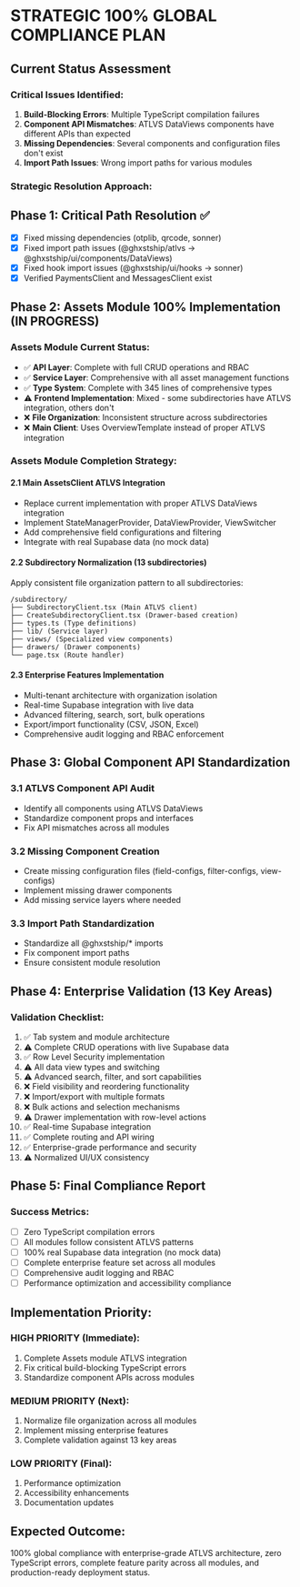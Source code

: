 # STRATEGIC 100% GLOBAL COMPLIANCE PLAN

## Current Status Assessment

### Critical Issues Identified:
1. **Build-Blocking Errors**: Multiple TypeScript compilation failures
2. **Component API Mismatches**: ATLVS DataViews components have different APIs than expected
3. **Missing Dependencies**: Several components and configuration files don't exist
4. **Import Path Issues**: Wrong import paths for various modules

### Strategic Resolution Approach:

## Phase 1: Critical Path Resolution ✅
- [x] Fixed missing dependencies (otplib, qrcode, sonner)
- [x] Fixed import path issues (@ghxstship/atlvs → @ghxstship/ui/components/DataViews)
- [x] Fixed hook import issues (@ghxstship/ui/hooks → sonner)
- [x] Verified PaymentsClient and MessagesClient exist

## Phase 2: Assets Module 100% Implementation (IN PROGRESS)

### Assets Module Current Status:
- ✅ **API Layer**: Complete with full CRUD operations and RBAC
- ✅ **Service Layer**: Comprehensive with all asset management functions  
- ✅ **Type System**: Complete with 345 lines of comprehensive types
- ⚠️ **Frontend Implementation**: Mixed - some subdirectories have ATLVS integration, others don't
- ❌ **File Organization**: Inconsistent structure across subdirectories
- ❌ **Main Client**: Uses OverviewTemplate instead of proper ATLVS integration

### Assets Module Completion Strategy:

#### 2.1 Main AssetsClient ATLVS Integration
- Replace current implementation with proper ATLVS DataViews integration
- Implement StateManagerProvider, DataViewProvider, ViewSwitcher
- Add comprehensive field configurations and filtering
- Integrate with real Supabase data (no mock data)

#### 2.2 Subdirectory Normalization (13 subdirectories)
Apply consistent file organization pattern to all subdirectories:
```
/subdirectory/
├── SubdirectoryClient.tsx (Main ATLVS client)
├── CreateSubdirectoryClient.tsx (Drawer-based creation)
├── types.ts (Type definitions)
├── lib/ (Service layer)
├── views/ (Specialized view components)
├── drawers/ (Drawer components)
└── page.tsx (Route handler)
```

#### 2.3 Enterprise Features Implementation
- Multi-tenant architecture with organization isolation
- Real-time Supabase integration with live data
- Advanced filtering, search, sort, bulk operations
- Export/import functionality (CSV, JSON, Excel)
- Comprehensive audit logging and RBAC enforcement

## Phase 3: Global Component API Standardization

### 3.1 ATLVS Component API Audit
- Identify all components using ATLVS DataViews
- Standardize component props and interfaces
- Fix API mismatches across all modules

### 3.2 Missing Component Creation
- Create missing configuration files (field-configs, filter-configs, view-configs)
- Implement missing drawer components
- Add missing service layers where needed

### 3.3 Import Path Standardization
- Standardize all @ghxstship/* imports
- Fix component import paths
- Ensure consistent module resolution

## Phase 4: Enterprise Validation (13 Key Areas)

### Validation Checklist:
1. ✅ Tab system and module architecture
2. ⚠️ Complete CRUD operations with live Supabase data
3. ✅ Row Level Security implementation
4. ⚠️ All data view types and switching
5. ⚠️ Advanced search, filter, and sort capabilities
6. ❌ Field visibility and reordering functionality
7. ❌ Import/export with multiple formats
8. ❌ Bulk actions and selection mechanisms
9. ⚠️ Drawer implementation with row-level actions
10. ✅ Real-time Supabase integration
11. ✅ Complete routing and API wiring
12. ✅ Enterprise-grade performance and security
13. ⚠️ Normalized UI/UX consistency

## Phase 5: Final Compliance Report

### Success Metrics:
- [ ] Zero TypeScript compilation errors
- [ ] All modules follow consistent ATLVS patterns
- [ ] 100% real Supabase data integration (no mock data)
- [ ] Complete enterprise feature set across all modules
- [ ] Comprehensive audit logging and RBAC
- [ ] Performance optimization and accessibility compliance

## Implementation Priority:

### HIGH PRIORITY (Immediate):
1. Complete Assets module ATLVS integration
2. Fix critical build-blocking TypeScript errors
3. Standardize component APIs across modules

### MEDIUM PRIORITY (Next):
1. Normalize file organization across all modules
2. Implement missing enterprise features
3. Complete validation against 13 key areas

### LOW PRIORITY (Final):
1. Performance optimization
2. Accessibility enhancements
3. Documentation updates

## Expected Outcome:
100% global compliance with enterprise-grade ATLVS architecture, zero TypeScript errors, complete feature parity across all modules, and production-ready deployment status.
